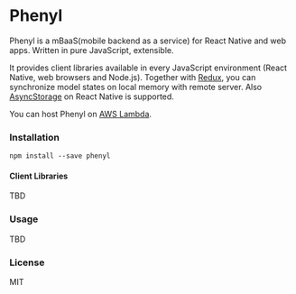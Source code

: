 # Phenyl

Phenyl is a mBaaS(mobile backend as a service) for React Native and web apps.
Written in pure JavaScript, extensible.

It provides client libraries available in every JavaScript environment (React Native, web browsers and Node.js).
Together with [Redux](https://redux.js.org/), you can synchronize model states on local memory with remote server.
Also [AsyncStorage](https://facebook.github.io/react-native/docs/asyncstorage.html) on React Native is supported.

You can host Phenyl on [AWS Lambda](https://aws.amazon.com/lambda/).

### Installation

```
npm install --save phenyl
```

#### Client Libraries

TBD

### Usage
TBD

### License

MIT
